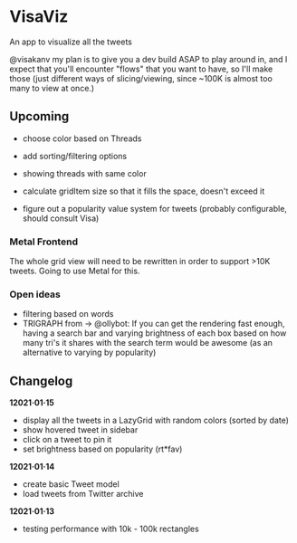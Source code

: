 # VisaViz
An app to visualize all the tweets


@visakanv my plan is to give you a dev build ASAP to play around in, and I expect that you'll encounter "flows" that you want to have, so I'll make those
 (just different ways of slicing/viewing, since ~100K is almost too many to view at once.)


## Upcoming

- choose color based on Threads
- add sorting/filtering options
- showing threads with same color

- calculate gridItem size so that it fills the space, doesn't exceed it

- figure out a popularity value system for tweets (probably configurable, should consult Visa)

### Metal Frontend

The whole grid view will need to be rewritten in order to support >10K tweets.
Going to use Metal for this.

### Open ideas
- filtering based on words
- TRIGRAPH from → @ollybot: If you can get the rendering fast enough, having a search bar and varying brightness of each box based on how many tri's it shares with the search term would be awesome (as an alternative to varying by popularity)

## Changelog

**12021·01·15**
- display all the tweets in a LazyGrid with random colors (sorted by date)
- show hovered tweet in sidebar
- click on a tweet to pin it
- set brightness based on popularity (rt*fav)

**12021·01·14**
- create basic Tweet model
- load tweets from Twitter archive

**12021·01·13**
- testing performance with 10k - 100k rectangles

